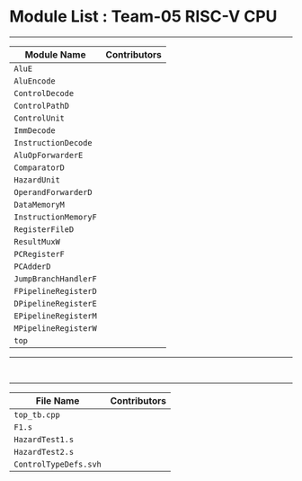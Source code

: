 # Module List : Team-05 RISC-V CPU

---
| Module Name | Contributors |
|-------------|---------------|
| `AluE` | |
| `AluEncode` | |
| `ControlDecode` | |
| `ControlPathD` | |
| `ControlUnit` | |
|  `ImmDecode` | |
| `InstructionDecode` | |
| `AluOpForwarderE`| |  Dima, Meric |
| `ComparatorD` | |  Dima, Meric | 
| `HazardUnit` | |
| `OperandForwarderD` | | Dima, Meric |
| `DataMemoryM` | |
| `InstructionMemoryF` | |
| `RegisterFileD` | |
| `ResultMuxW` | |
| `PCRegisterF` | |
| `PCAdderD` | |
| `JumpBranchHandlerF` | |
| `FPipelineRegisterD` | |
| `DPipelineRegisterE` | |
| `EPipelineRegisterM` | |
| `MPipelineRegisterW` | |
| `top` | |
---

<br>

---
| File Name | Contributors |
|-------------|---------------|
| `top_tb.cpp` | | Meric
|  `F1.s` | |
| `HazardTest1.s`| |
| `HazardTest2.s`| |
|  `ControlTypeDefs.svh` | |
